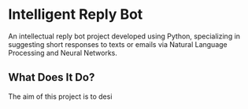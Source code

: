 # Intelligent Reply Bot

An intellectual reply bot project developed using Python, specializing in suggesting short responses to texts or emails via Natural Language Processing and Neural Networks.

## What Does It Do?

The aim of this project is to desi